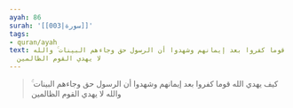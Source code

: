 ```yaml
---
ayah: 86
surah: '[[003|سورة]]'
tags:
- quran/ayah
text: كيف يهدي الله قوما كفروا بعد إيمانهم وشهدوا أن الرسول حق وجاءهم البينات ۚ والله
  لا يهدي القوم الظالمين
---
```

> كيف يهدي الله قوما كفروا بعد إيمانهم وشهدوا أن الرسول حق وجاءهم البينات ۚ والله لا يهدي القوم الظالمين
